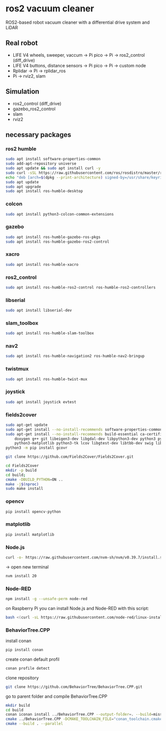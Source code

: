 # ros2 vacuum cleaner

ROS2-based robot vacuum cleaner with a differential drive system and LiDAR

## Real robot

- LIFE V4 wheels, sweeper, vaccum -> Pi pico -> Pi -> ros2_control (diff_drive)
- LIFE V4 buttons, distance sensors -> Pi pico -> Pi -> custom node
- Rplidar -> Pi -> rplidar_ros
- Pi -> rviz2, slam

## Simulation

- ros2_control (diff_drive)
- gazebo_ros2_control
- slam
- rviz2

## necessary packages

### ros2 humble

```bash
sudo apt install software-properties-common
sudo add-apt-repository universe
sudo apt update && sudo apt install curl -y
sudo curl -sSL https://raw.githubusercontent.com/ros/rosdistro/master/ros.key -o /usr/share/keyrings/ros-archive-keyring.gpg
echo "deb [arch=$(dpkg --print-architecture) signed-by=/usr/share/keyrings/ros-archive-keyring.gpg] http://packages.ros.org/ros2/ubuntu $(. /etc/os-release && echo $UBUNTU_CODENAME) main" | sudo tee /etc/apt/sources.list.d/ros2.list > /dev/null
sudo apt update
sudo apt upgrade
sudo apt install ros-humble-desktop
```

### colcon

```bash
sudo apt install python3-colcon-common-extensions
```

### gazebo

```bash
sudo apt install ros-humble-gazebo-ros-pkgs
sudo apt install ros-humble-gazebo-ros2-control
```

### xacro

```bash
sudo apt install ros-humble-xacro
```

### ros2_control

```bash
sudo apt install ros-humble-ros2-control ros-humble-ros2-controllers
```

### libserial

```bash
sudo apt install libserial-dev
```

### slam_toolbox

```bash
sudo apt install ros-humble-slam-toolbox
```

### nav2

```bash
sudo apt install ros-humble-navigation2 ros-humble-nav2-bringup
```

### twistmux

```bash
sudo apt install ros-humble-twist-mux
```

### joystick

```bash
sudo apt install joystick evtest
```

### fields2cover

```bash
sudo apt-get update
sudo apt-get install --no-install-recommends software-properties-common
sudo apt-get install --no-install-recommends build-essential ca-certificates cmake \
    doxygen g++ git libeigen3-dev libgdal-dev libpython3-dev python3 python3-pip \
    python3-matplotlib python3-tk lcov libgtest-dev libtbb-dev swig libgeos-dev
python3 -m pip install gcovr

git clone https://github.com/Fields2Cover/Fields2Cover.git

cd Fields2Cover
mkdir -p build
cd build;
cmake -DBUILD_PYTHON=ON ..
make -j$(nproc)
sudo make install
 ```

### opencv

```bash
pip install opencv-python
```

### matplotlib

```bash
pip install matplotlib
```

### Node.js

```bash
curl -o- https://raw.githubusercontent.com/nvm-sh/nvm/v0.39.7/install.sh | bash
```

-> open new terminal

```bash
nvm install 20
```

### Node-RED

```bash
npm install -g --unsafe-perm node-red
```

on Raspberry Pi you can install Node.js and Node-RED with this script:

```bash
bash <(curl -sL https://raw.githubusercontent.com/node-red/linux-installers/master/deb/update-nodejs-and-nodered)
```

### BehaviorTree.CPP

install conan

```bash
pip install conan
```

create conan default profil

```bash
conan profile detect
```

clone repository

```bash
git clone https://github.com/BehaviorTree/BehaviorTree.CPP.git
```

go to parent folder and compile BehaviorTree.CPP

```bash
mkdir build
cd build
conan iconan install ../BehaviorTree.CPP --output-folder=. --build=missing
cmake ../BehaviorTree.CPP -DCMAKE_TOOLCHAIN_FILE="conan_toolchain.cmake"
cmake --build . --parallel
```